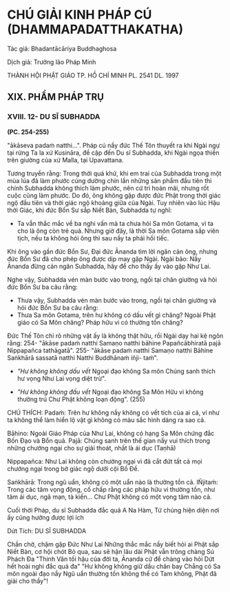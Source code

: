 # CHÚ GIẢI KINH PHÁP CÚ (DHAMMAPADATTHAKATHA)

Tác giả: Bhadantācāriya Buddhaghosa

Dịch giả: Trưởng lão Pháp Minh

THÀNH HỘI PHẬT GIÁO TP. HỒ CHÍ MINH
PL. 2541 DL. 1997

## XIX. PHẨM PHÁP TRỤ

### XVIII. 12- DU SĨ SUBHADDA

**(PC. 254-255)**

"ākāseva padaṁ natthi...". Pháp cú nầy đức Thế Tôn thuyết ra khi Ngài ngự tại rừng Ta la xứ
Kusināra, đề cập đến Du sĩ Subhadda, khi Ngài ngọa thiền trên giường của xứ Malla, tại Upavattana.

Tương truyền rằng: Trong thời quá khứ, khi em trai của Subhadda trong một mùa lúa đã làm phước cúng dường chín lần những sản phẩm đầu tiên thì chính Subhadda không thích làm phước, nên cứ trì hoản mãi, nhưng rốt cuộc cũng làm phước. Do đó, ông không gặp được đức Phật trong thời giác ngộ đầu tiên và thời giác ngộ khoảng giữa của Ngài. Tuy nhiên vào lúc Hậu thời Giác, khi đức
Bổn Sư sắp Niết Bàn, Subhadda tự nghĩ:

- Ta vẫn thắc mắc về ba nghi vấn mà ta chưa hỏi Sa môn Gotama, vì ta cho là ông còn trẻ quá.
  Nhưng giờ đây, là thời Sa môn Gotama sắp viên tịch, nếu ta không hỏi ông thì sau nầy ta phải hối tiếc.

Khi ông vào gần đức Bổn Sư, Đại đức Ānanda tìm lời ngăn cản ông, nhưng đức Bổn Sư đã cho phép ông được dịp may gặp Ngài. Ngài bảo: Nầy Ānanda đừng cản ngăn Subhadda, hãy để cho thầy ấy vào gặp Như Lai.

Nghe vậy, Subhadda vén màn bước vào trong, ngồi tại chân giường và hỏi đức Bổn Sư ba câu rằng:

- Thưa vậy, Subhadda vén màn bước vào trong, ngồi tại chân giường và hỏi đức Bổn Sư ba câu rằng:
- Thưa Sa môn Gotama, trên hư không có dấu vết gì chăng? Ngoài Phật giáo có Sa Môn chăng?
  Pháp hữu vi có thường tồn chăng?

Đức Thế Tôn chỉ rõ những vật ấy là không thật hữu, rồi Ngài dạy hai kệ ngôn rằng: 254- "ākāse padaṁ natthi
Samaṇo natthi bāhine
Papañcābhiratā pajā
Nippapañca tathāgatā". 255- "ākāse padaṁ natthi
Samaṇo natthi Bāhine
Saṅkhārā sassatā natthi
Natthi Buddhānaṁ iñji- taṁ".

- _"Hư không không dấu vết_
  Ngoại đạo không Sa môn
  Chúng sanh thích hư vọng
  Như Lai vọng diệt trừ".

- _"Hư không không đấu vết_
  Ngoại đạo không Sa Môn
  Hữu vi không thường trú
  Chư Phật không loạn động". (255)

CHÚ THÍCH:
Padaṁ: Trên hư không nầy không có vết tích của ai cả, ví như ta không thể làm hiển lộ vật gì không có màu sắc hình dáng ra sao cả.

Bāhino: Ngoài Giáo Pháp của Như Lai, không có hạng Sa Môn chứng đắc Bốn Đạo và Bổn quả.
Pajā: Chúng sanh trên thế gian nầy vui thích trong những chướng ngại cho sự giải thoát, nhất là ái dục (Taṇhā)

Nippapañca: Như Lai không còn chướng ngại vì đã cắt đứt tất cả mọi chướng ngại trong bờ giác ngộ dưới cội Bồ Đề.

Saṅkhārā: Trong ngũ uẩn, không có một uẩn nào là thường tồn cả.
IÑjitaṁ: Trong các tâm vọng động, cố chấp rằng các pháp hữu vi thường tồn, như tâm ái dục, ngã mạn, tà kiến... Chư Phật không có một vọng tâm nào cả.

Cuối thời Pháp, du sĩ Subhadda đắc quả A Na Hàm, Tứ chúng hiện diện nơi ấy cũng hưởng được lợi ích

Dứt Tích: DU SĨ SUBHADDA

Chần chờ, chậm gặp Đức Như Lai
Những thắc mắc nầy biết hỏi ai
Phật sắp Niết Bàn, cơ hội chót
Bỏ qua, sau sẽ hận lâu dài
Phật vẫn trông chàng Sú Phách Đa "Thinh Văn tối hậu của đời ta, Ānanda cứ để chàng vào hỏi
Dứt hết hoài nghi đắc quả đa" "Hư không không giữ dấu chân bay
Chẳng có Sa môn ngoài đạo nầy
Ngũ uẩn thường tồn không thế có
Tam không, Phật đã giải cho thầy"!
